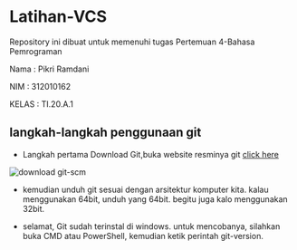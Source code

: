 # Latihan-VCS
Repository ini dibuat untuk memenuhi tugas Pertemuan 4-Bahasa Pemrograman

Nama    : Pikri Ramdani

NIM     : 312010162

KELAS   : TI.20.A.1

## langkah-langkah penggunaan git

* Langkah pertama Download Git,buka website resminya git [click here](https://git-scm.com)

![download git-scm](coding-git/git-cm.PNG) 

* kemudian unduh git sesuai dengan arsitektur komputer kita. kalau menggunakan 64bit, unduh yang 64bit. begitu juga kalo menggunakan 32bit.



* selamat, Git sudah terinstal di windows. untuk mencobanya, silahkan buka CMD atau PowerShell, kemudian ketik perintah git-version.